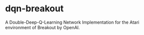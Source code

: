 # dqn-breakout
A Double-Deep-Q-Learning Network Implementation for the Atari environment of Breakout by OpenAI.
